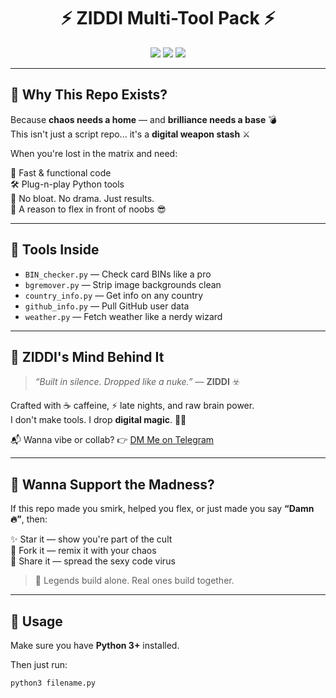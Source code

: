 <h1 align="center">⚡ ZIDDI Multi-Tool Pack ⚡</h1>
<p align="center">
  <img src="https://img.shields.io/badge/Made%20By-ZIDDI%20SHOP-red?style=for-the-badge" />
  <img src="https://img.shields.io/badge/Tools-Python%20Scripts-yellow?style=for-the-badge" />
  <img src="https://img.shields.io/badge/LEGEND--MODE-ACTIVE-brightgreen?style=for-the-badge&logo=vercel&logoColor=white" />
</p>

---

## 🧠 Why This Repo Exists?

Because **chaos needs a home** — and **brilliance needs a base** 💣  
This isn't just a script repo... it's a **digital weapon stash** ⚔️

When you're lost in the matrix and need:

🚀  Fast & functional code  
🛠️  Plug-n-play Python tools  
🧼  No bloat. No drama. Just results.  
🧨  A reason to flex in front of noobs 😎

---

## 📂 Tools Inside

- `BIN_checker.py` — Check card BINs like a pro  
- `bgremover.py` — Strip image backgrounds clean  
- `country_info.py` — Get info on any country  
- `github_info.py` — Pull GitHub user data  
- `weather.py` — Fetch weather like a nerdy wizard  

---

## 🧠 ZIDDI's Mind Behind It

> _“Built in silence. Dropped like a nuke.”_ — **ZIDDI** ☣️

Crafted with ☕ caffeine, ⚡ late nights, and raw brain power.  
I don't make tools. I drop **digital magic**. 🎩✨

📬 Wanna vibe or collab? 👉 [DM Me on Telegram](https://t.me/nobi_shops)

---

## 💌 Wanna Support the Madness?

If this repo made you smirk, helped you flex, or just made you say **“Damn 🔥”**, then:

✨ Star it — show you're part of the cult  
🧪 Fork it — remix it with your chaos  
📢 Share it — spread the sexy code virus  

> 💯 Legends build alone. Real ones build together.

---

## 🚀 Usage

Make sure you have **Python 3+** installed.

Then just run:
```bash
python3 filename.py
